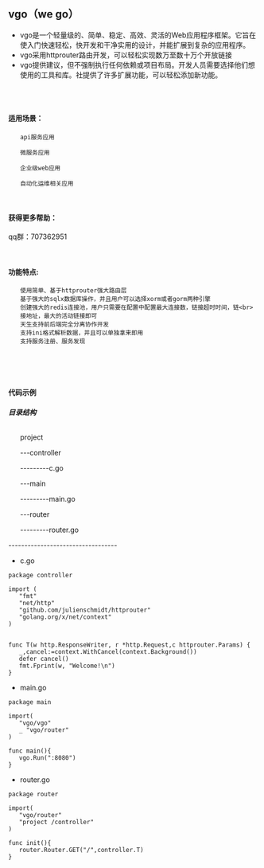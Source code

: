 ## vgo（we go）  <br>

* vgo是一个轻量级的、简单、稳定、高效、灵活的Web应用程序框架。它旨在使入门快速轻松，快开发和干净实用的设计，并能扩展到复杂的应用程序。  <br>  
* vgo采用httprouter路由开发，可以轻松实现数万至数十万个开放链接  <br>  
* vgo提供建议，但不强制执行任何依赖或项目布局。开发人员需要选择他们想使用的工具和库。社提供了许多扩展功能，可以轻松添加新功能。  <br>  
  
  
<br>
   
<br> 

 
#### 适用场景：<br>

<ol>

    api服务应用
    
    微服务应用
    
    企业级web应用
    
    自动化运维相关应用

</ol>

<br>  

#### 获得更多帮助： <br>
qq群：707362951 <br>  

<br>


#### 功能特点:  <br>
<ol>

    使用简单、基于httprouter强大路由层 
	基于强大的sqlx数据库操作，并且用户可以选择xorm或者gorm两种引擎 
	创建强大的redis连接池，用户只需要在配置中配置最大连接数，链接超时时间，链<br>接地址，最大的活动链接即可
	天生支持前后端完全分离协作开发 
	支持ini格式解析数据，并且可以单独拿来即用 
	支持服务注册、服务发现  

</ol>

  <br>  

  <br> 
 
  <br>  

####  代码示例  <br>  

#####  目录结构  <br>


######

<ol>

project  <br>

---controller  <br>

---------c.go  <br>

---main  <br>

---------main.go  <br>

---router  <br>

---------router.go  <br>

</ol>


  ----------------------------------  <br>


* c.go

```
package controller

import (
   "fmt"
   "net/http"
   "github.com/julienschmidt/httprouter"
   "golang.org/x/net/context"
)


func T(w http.ResponseWriter, r *http.Request,c httprouter.Params) {
   _,cancel:=context.WithCancel(context.Background())
   defer cancel()
   fmt.Fprint(w, "Welcome!\n")
}
```
* main.go
```
package main

import(
   "vgo/vgo"
   _ "vgo/router"
)

func main(){
   vgo.Run(":8080")
}
```
* router.go
```
package router

import(
   "vgo/router"
   "project /controller"
)

func init(){
   router.Router.GET("/",controller.T)
}
```

